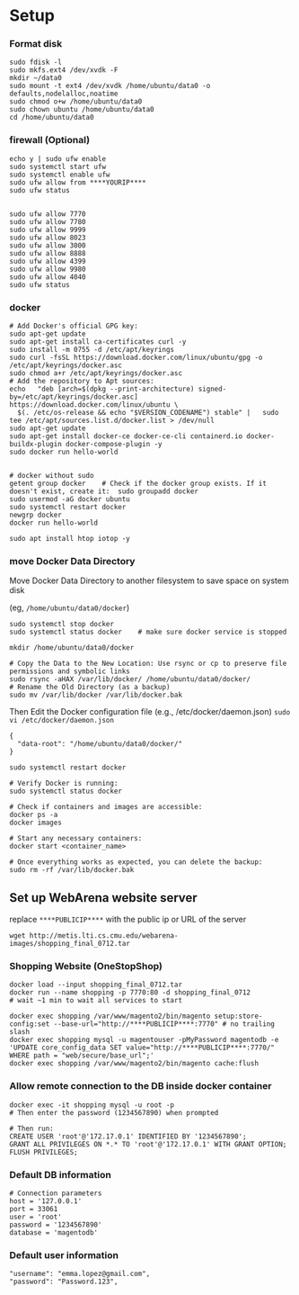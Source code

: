 # Setup

### Format disk


```
sudo fdisk -l
sudo mkfs.ext4 /dev/xvdk -F
mkdir ~/data0
sudo mount -t ext4 /dev/xvdk /home/ubuntu/data0 -o defaults,nodelalloc,noatime
sudo chmod o+w /home/ubuntu/data0
sudo chown ubuntu /home/ubuntu/data0
cd /home/ubuntu/data0
```



### firewall (Optional)

```
echo y | sudo ufw enable
sudo systemctl start ufw
sudo systemctl enable ufw
sudo ufw allow from ****YOURIP****
sudo ufw status


sudo ufw allow 7770
sudo ufw allow 7780
sudo ufw allow 9999
sudo ufw allow 8023
sudo ufw allow 3000
sudo ufw allow 8888
sudo ufw allow 4399
sudo ufw allow 9980
sudo ufw allow 4040
sudo ufw status

```


### docker

```
# Add Docker's official GPG key:
sudo apt-get update
sudo apt-get install ca-certificates curl -y
sudo install -m 0755 -d /etc/apt/keyrings
sudo curl -fsSL https://download.docker.com/linux/ubuntu/gpg -o /etc/apt/keyrings/docker.asc
sudo chmod a+r /etc/apt/keyrings/docker.asc
# Add the repository to Apt sources:
echo   "deb [arch=$(dpkg --print-architecture) signed-by=/etc/apt/keyrings/docker.asc] https://download.docker.com/linux/ubuntu \
  $(. /etc/os-release && echo "$VERSION_CODENAME") stable" |   sudo tee /etc/apt/sources.list.d/docker.list > /dev/null
sudo apt-get update
sudo apt-get install docker-ce docker-ce-cli containerd.io docker-buildx-plugin docker-compose-plugin -y
sudo docker run hello-world


# docker without sudo
getent group docker    # Check if the docker group exists. If it doesn't exist, create it:  sudo groupadd docker
sudo usermod -aG docker ubuntu
sudo systemctl restart docker
newgrp docker
docker run hello-world

sudo apt install htop iotop -y
```

### move Docker Data Directory

Move Docker Data Directory to another filesystem to save space on system disk

(eg, `/home/ubuntu/data0/docker`)


```
sudo systemctl stop docker
sudo systemctl status docker    # make sure docker service is stopped

mkdir /home/ubuntu/data0/docker

# Copy the Data to the New Location: Use rsync or cp to preserve file permissions and symbolic links
sudo rsync -aHAX /var/lib/docker/ /home/ubuntu/data0/docker/    
# Rename the Old Directory (as a backup)
sudo mv /var/lib/docker /var/lib/docker.bak

```

Then Edit the Docker configuration file (e.g., /etc/docker/daemon.json)
`sudo vi /etc/docker/daemon.json`

```
{
  "data-root": "/home/ubuntu/data0/docker/"
}
```

```
sudo systemctl restart docker

# Verify Docker is running:
sudo systemctl status docker

# Check if containers and images are accessible:
docker ps -a
docker images

# Start any necessary containers:
docker start <container_name>

# Once everything works as expected, you can delete the backup:
sudo rm -rf /var/lib/docker.bak
```

## Set up WebArena  website server

replace `****PUBLICIP****` with the public ip or URL of the server

```
wget http://metis.lti.cs.cmu.edu/webarena-images/shopping_final_0712.tar
```

### Shopping Website (OneStopShop)

```
docker load --input shopping_final_0712.tar
docker run --name shopping -p 7770:80 -d shopping_final_0712
# wait ~1 min to wait all services to start

docker exec shopping /var/www/magento2/bin/magento setup:store-config:set --base-url="http://****PUBLICIP****:7770" # no trailing slash
docker exec shopping mysql -u magentouser -pMyPassword magentodb -e  'UPDATE core_config_data SET value="http://****PUBLICIP****:7770/" WHERE path = "web/secure/base_url";'
docker exec shopping /var/www/magento2/bin/magento cache:flush
```

###  Allow remote connection to the DB inside docker container 


```
docker exec -it shopping mysql -u root -p
# Then enter the password (1234567890) when prompted

# Then run:
CREATE USER 'root'@'172.17.0.1' IDENTIFIED BY '1234567890';
GRANT ALL PRIVILEGES ON *.* TO 'root'@'172.17.0.1' WITH GRANT OPTION;
FLUSH PRIVILEGES;
```


### Default DB information

```
# Connection parameters
host = '127.0.0.1'
port = 33061
user = 'root'
password = '1234567890'
database = 'magentodb'
```


### Default user information


```
"username": "emma.lopez@gmail.com",
"password": "Password.123",
```
